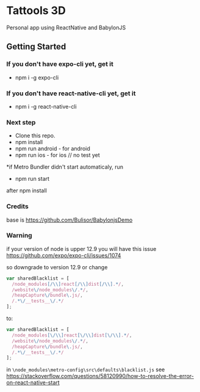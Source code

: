 # Tattools 3D
Personal app using ReactNative and BabylonJS 


## Getting Started

### If you don't have expo-cli yet, get it
- npm i -g expo-cli
### If you don't have react-native-cli yet, get it
- npm i -g react-native-cli

### Next step
- Clone this repo.
- npm install
- npm run android - for android
- npm run ios - for ios // no test yet

*if Metro Bundler didn't start automaticaly, run 

- npm run start 

after npm install

### Credits 
base is https://github.com/Bulisor/BabylonjsDemo

### Warning 
if your version of node is upper 12.9
you will have this issue 
https://github.com/expo/expo-cli/issues/1074

so downgrade to version 12.9  or change 

```js 
var sharedBlacklist = [
  /node_modules[/\\]react[/\\]dist[/\\].*/,
  /website\/node_modules\/.*/,
  /heapCapture\/bundle\.js/,
  /.*\/__tests__\/.*/
];
```  
to:

```js
var sharedBlacklist = [
  /node_modules[\/\\]react[\/\\]dist[\/\\].*/,
  /website\/node_modules\/.*/,
  /heapCapture\/bundle\.js/,
  /.*\/__tests__\/.*/
];
```
in `\node_modules\metro-config\src\defaults\blacklist.js`
see https://stackoverflow.com/questions/58120990/how-to-resolve-the-error-on-react-native-start
